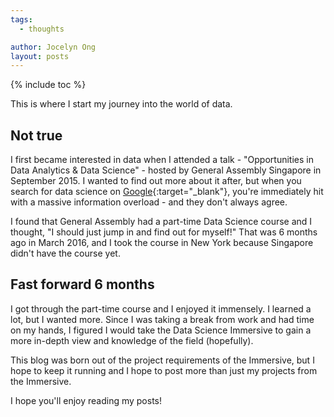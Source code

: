 ```yaml
---
tags:
  - thoughts

author: Jocelyn Ong
layout: posts
---
```


{% include toc %}

This is where I start my journey into the world of data.

## Not true
I first became interested in data when I attended a talk - "Opportunities in Data Analytics & Data Science" - hosted by General Assembly Singapore in September 2015. I wanted to find out more about it after, but when you search for data science on [Google](https://www.google.com/webhp?sourceid=chrome-instant&ion=1&espv=2&ie=UTF-8#q=data%20science){:target="_blank"}, you're immediately hit with a massive information overload - and they don't always agree.

I found that General Assembly had a part-time Data Science course and I thought, "I should just jump in and find out for myself!" That was 6 months ago in March 2016, and I took the course in New York because Singapore didn't have the course yet.

## Fast forward 6 months
I got through the part-time course and I enjoyed it immensely. I learned a lot, but I wanted more. Since I was taking a break from work and had time on my hands, I figured I would take the Data Science Immersive to gain a more in-depth view and knowledge of the field (hopefully).

This blog was born out of the project requirements of the Immersive, but I hope to keep it running and I hope to post more than just my projects from the Immersive.

I hope you'll enjoy reading my posts!
